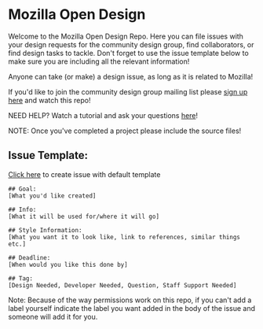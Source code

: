 # Mozilla Open Design

Welcome to the Mozilla Open Design Repo. Here you can file issues with your design requests for the community design group, find collaborators, or find design tasks to tackle. Don't forget to use the issue template below to make sure you are including all the relevant information!

Anyone can take (or make) a design issue, as long as it is related to Mozilla!

If you'd like to join the community design group mailing list please [sign up here](http://ow.ly/WgQ9S) and watch this repo!

NEED HELP? Watch a tutorial and ask your questions [here](https://discourse.mozilla-community.org/t/love-community-design-but-not-comfortable-with-github/6626)!

NOTE: Once you've completed a project please include the source files!

## Issue Template: 

[Click here](https://github.com/mozilla/Community-Design/issues/new?body=%23%23%20Goal%3A%20%0A%5BWhat%20you%27d%20like%20created%5D%0A%0A%23%23%20Info%3A%20%0A%5BWhat%20it%20will%20be%20used%20for%2Fwhere%20it%20will%20go%5D%0A%0A%23%23%20Style%20Information%3A%20%0A%5BWhat%20you%20want%20it%20to%20look%20like%2C%20link%20to%20references%2C%20similar%20things%20etc.%5D%0A%0A%23%23%20Deadline%3A%20%0A%5BWhen%20would%20you%20like%20this%20done%20by%5D%0A%0A%23%23%20Tag%3A%20%0A%5BDesign%20Needed%2C%20Developer%20Needed%2C%20Question%2C%20Staff%20Support%20Needed%5D) to create issue with default template

```
## Goal: 
[What you'd like created]

## Info: 
[What it will be used for/where it will go]

## Style Information: 
[What you want it to look like, link to references, similar things etc.]

## Deadline: 
[When would you like this done by]

## Tag: 
[Design Needed, Developer Needed, Question, Staff Support Needed]
```

Note: Because of the way permissions work on this repo, if you can't add a label yourself indicate the label you want added in the body of the issue and someone will add it for you. 
